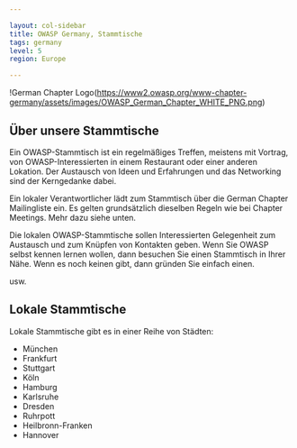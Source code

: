 ```yaml
---

layout: col-sidebar
title: OWASP Germany, Stammtische
tags: germany
level: 5
region: Europe

---
```


!German Chapter Logo(https://www2.owasp.org/www-chapter-germany/assets/images/OWASP_German_Chapter_WHITE_PNG.png)

## Über unsere Stammtische

Ein OWASP-Stammtisch ist ein regelmäßiges Treffen, meistens mit Vortrag, von
OWASP-Interessierten in einem Restaurant oder einer anderen Lokation. Der
Austausch von Ideen und Erfahrungen und das Networking sind der Kerngedanke dabei.

Ein lokaler Verantwortlicher lädt zum Stammtisch über die German Chapter
Mailingliste ein. Es gelten grundsätzlich dieselben Regeln wie bei Chapter
Meetings. Mehr dazu siehe unten.

Die lokalen OWASP-Stammtische sollen Interessierten Gelegenheit zum Austausch
und zum Knüpfen von Kontakten geben. Wenn Sie OWASP selbst kennen lernen
wollen, dann besuchen Sie einen Stammtisch in Ihrer Nähe. Wenn es noch keinen
gibt, dann gründen Sie einfach einen.

usw.

## Lokale Stammtische


Lokale Stammtische gibt es in einer Reihe von Städten:

* München
* Frankfurt
* Stuttgart
* Köln
* Hamburg
* Karlsruhe
* Dresden
* Ruhrpott
* Heilbronn-Franken
* Hannover
